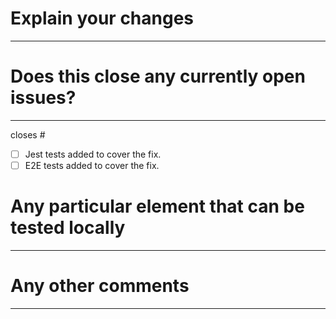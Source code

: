 <!--
Thanks for sending a pull request! Please make sure to have a look to the contribution guidelines, then fill out the blanks below.
-->

# Explain your changes

---

<!--
  Describe with your own words the content of the Pull Request
-->

# Does this close any currently open issues?

---

<!--
  Provide an issue link or remove this section
  Ex: #<issue-number>
-->

closes #

- [ ] Jest tests added to cover the fix.
- [ ] E2E tests added to cover the fix.

# Any particular element that can be tested locally

---

<!--
  Provide any new parameters or new behaviour with existing parameters
-->

# Any other comments

---

<!--
  Provide any information you want to share with us
  Dependencies
  Target Release
  ...
-->
